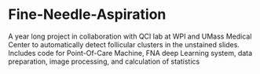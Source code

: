 # Fine-Needle-Aspiration
A year long project in collaboration with QCI lab at WPI and UMass Medical Center to automatically detect follicular clusters in the unstained slides.
Includes code for Point-Of-Care Machine, FNA deep Learning system, data preparation, image processing, and calculation of statistics
